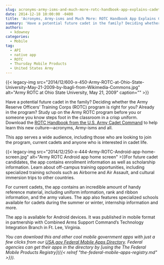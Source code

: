 ```yaml
---
slug: acronyms-army-isms-and-much-more-rotc-handbook-app-explains-cadet-life
date: 2014-12-18 10:00:00 -0400
title: 'Acronyms, Army-isms and Much More: ROTC Handbook App Explains Cadet Life'
summary: 'Have a potential future cadet in the family? Deciding whether the Army Reserve Officers&#8217; Training Corps (ROTC) program is right for you? Already in the program? Study up on the Army ROTC program before you or someone you know steps foot in the classroom in a crisp uniform. Download the ROTC Handbook from the U.S.'
authors:
  - kdowney
categories:
  - Mobile
tag:
  - API
  - native app
  - ROTC
  - Thursday Mobile Products
  - United States Army
---
```


{{< legacy-img src="2014/12/600-x-450-Army-ROTC-at-Ohio-State-University-May-21-2009-by-Ibagli-from-Wikimedia-Commons.jpg" alt="Army ROTC at Ohio State University, May 21, 2009" caption="" >}} 

Have a potential future cadet in the family? Deciding whether the Army Reserve Officers&#8217; Training Corps (ROTC) program is right for you? Already in the program? Study up on the Army ROTC program before you or someone you know steps foot in the classroom in a crisp uniform. Download the [ROTC Handbook from the U.S. Army Cadet Command](https://play.google.com/store/apps/details?id=mil.armyrotc.handbook) to help learn this new culture—acronyms, Army-isms and all.

This app serves a wide audience, including those who are looking to join the program, current cadets and anyone who is interested in cadet life.

{{< legacy-img src="2014/12/250-x-444-Army-ROTC-Android-app-home-screen.jpg" alt="Army ROTC Android app home screen" >}}For future cadet candidates, the app contains enrollment information as well as scholarship information. Learn about off-campus training opportunities, including specialized training schools such as Airborne and Air Assault, and cultural immersion trips to other countries.

For current cadets, the app contains an incredible amount of handy reference material, including uniform information, rank and ribbon information, and the army values. The app also features specialized schools available for cadets during the summer or winter, internship information and more.

The app is available for Android devices. It was published in mobile format in partnership with Combined Arms Support Command’s Technology Integration Branch in Ft. Lee, Virginia.

_You can download this and other cool mobile government apps with just a few clicks from our [USA.gov Federal Mobile Apps Directory](http://www.usa.gov/mobileapps.shtml). Federal agencies can get their apps in the directory by [using the The Federal Mobile Products Registry]({{< relref "the-federal-mobile-apps-registry.md" >}})._